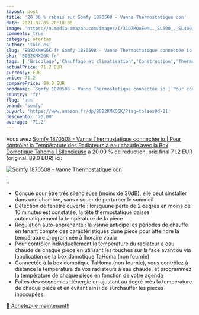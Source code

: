 ```yaml
---
layout: post
title: '20.00 % rabais sur Somfy 1870508 - Vanne Thermostatique con'
date: 2021-07-05 20:18:00
image: 'https://m.media-amazon.com/images/I/31D7MQuEwhL._SL500_._SL400_.jpg'
comments: true
category: ofertas
author: 'tole.es'
slug: 'B082KMXG6K-fr Somfy 1870508 - Vanne Thermostatique connectée io | Pour...'
sku: 'B082KMXG6K-fr'
tags: [ 'Bricolage','Chauffage et climatisation','Construction','Thermostats','Thermostats et accessoires','somfy', ]
actualPrice: 71.2 EUR
currency: EUR
price: 71.2
comparePrice: 89.0 EUR
prodname: 'Somfy 1870508 - Vanne Thermostatique connectée io | Pour contrôler la Température des Radiateurs à eau chaude avec la Box Domotique Tahoma | Silencieuse'
country: 'fr'
flag: '🇫🇷'
brand: 'somfy'
buyurl: 'https://www.amazon.fr/dp/B082KMXG6K/?tag=tolees0d-21'
descuento: '20.00'
average: '71.2'
---
```


Vous avez [Somfy 1870508 - Vanne Thermostatique connectée io | Pour contrôler la Température des Radiateurs à eau chaude avec la Box Domotique Tahoma | Silencieuse](https://www.amazon.fr/dp/B082KMXG6K/?tag=tolees0d-21)  à  20.00 % de réduction, prix final  71.2 EUR (original: 89.0 EUR) ici:

[![Somfy 1870508 - Vanne Thermostatique con](https://m.media-amazon.com/images/I/31D7MQuEwhL._SL500_._SL400_.jpg)](https://www.amazon.fr/dp/B082KMXG6K/?tag=tolees0d-21)

ℹ️:

- Conçue pour être très silencieuse (moins de 30dB), elle peut sinstaller dans une chambre, sans risquer de perturber le sommeil
- Détection de fenêtre ouverte : lorsquune perte de 2 degrés en moins de 10 minutes est constatée, la tête thermostatique baisse automatiquement la température de la pièce
- Régulation auto-apprenante : la vanne anticipe les périodes de chauffe en tenant compte des caractéristiques dune pièce pour atteindre la température programmée à lhoraire voulu
- Pour contrôler individuellement la température du radiateur à eau chaude de chaque pièce en utilisant les touches sur la face avant ou via lapplication de la box domotique TaHoma (non fournie)
- Connectée à la box domotique TaHoma (non fournie), vous contrôlez à distance la température de vos radiateurs à eau chaude, et programmez la température de chaque pièce en fonction de votre agenda
- Faîtes des économies dénergie en ajustant au degré près la température de chaque pièce et en évitant ainsi de surchauffer les pièces inoccupées.

[🛒 Achetez-le maintenant!!](https://www.amazon.fr/dp/B082KMXG6K/?tag=tolees0d-21)
